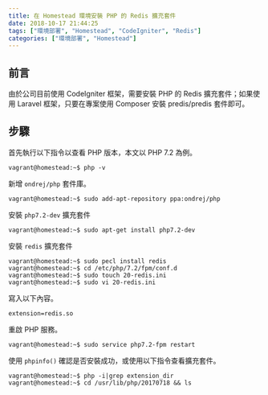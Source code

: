 ```yaml
---
title: 在 Homestead 環境安裝 PHP 的 Redis 擴充套件
date: 2018-10-17 21:44:25
tags: ["環境部署", "Homestead", "CodeIgniter", "Redis"]
categories: ["環境部署", "Homestead"]
---
```


## 前言
由於公司目前使用 CodeIgniter 框架，需要安裝 PHP 的 Redis 擴充套件；如果使用 Laravel 框架，只要在專案使用 Composer 安裝 predis/predis 套件即可。 

## 步驟
首先執行以下指令以查看 PHP 版本，本文以 PHP 7.2 為例。
```
vagrant@homestead:~$ php -v
```
新增 `ondrej/php` 套件庫。
```
vagrant@homestead:~$ sudo add-apt-repository ppa:ondrej/php
```
安裝 `php7.2-dev` 擴充套件
```
vagrant@homestead:~$ sudo apt-get install php7.2-dev
```
安裝 `redis` 擴充套件
```
vagrant@homestead:~$ sudo pecl install redis
vagrant@homestead:~$ cd /etc/php/7.2/fpm/conf.d
vagrant@homestead:~$ sudo touch 20-redis.ini
vagrant@homestead:~$ sudo vi 20-redis.ini
```
寫入以下內容。
```
extension=redis.so
```
重啟 PHP 服務。
```
vagrant@homestead:~$ sudo service php7.2-fpm restart
```
使用 `phpinfo()` 確認是否安裝成功，或使用以下指令查看擴充套件。
```
vagrant@homestead:~$ php -i|grep extension_dir
vagrant@homestead:~$ cd /usr/lib/php/20170718 && ls
```